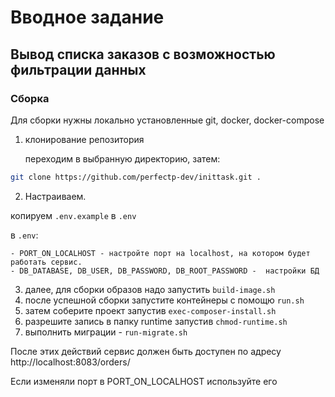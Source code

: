 # Вводное задание

## Вывод списка заказов с возможностью фильтрации данных

### Сборка

Для сборки нужны локально установленные git, docker, docker-compose

1. клонирование репозитория

   переходим в выбранную директорию, затем:
```bash
git clone https://github.com/perfectp-dev/inittask.git .
```

2. Настраиваем.

копируем `.env.example` в `.env`

в `.env`:

    - PORT_ON_LOCALHOST - настройте порт на localhost, на котором будет работать сервис.
    - DB_DATABASE, DB_USER, DB_PASSWORD, DB_ROOT_PASSWORD -  настройки БД

3. далее, для сборки образов надо запустить `build-image.sh`
4. после успешной сборки запустите контейнеры с помощю `run.sh`
5. затем соберите проект запустив `exec-composer-install.sh`
6. разрешите запись в папку runtime запустив `chmod-runtime.sh`
7. выполнить миграции - `run-migrate.sh`

После этих действий сервис должен быть доступен по адресу http://localhost:8083/orders/

Если изменяли порт в PORT_ON_LOCALHOST используйте его